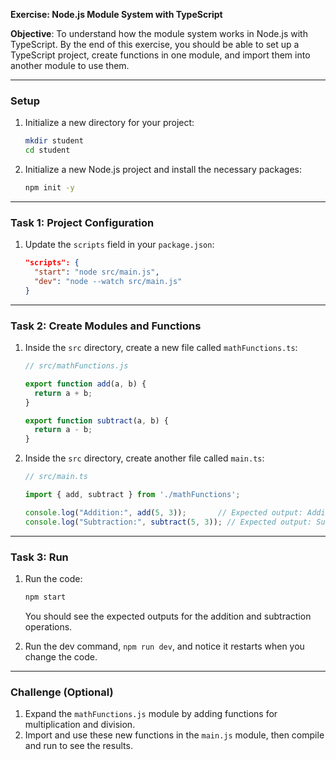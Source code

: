 **Exercise: Node.js Module System with TypeScript**

**Objective**: To understand how the module system works in Node.js with TypeScript. By the end of this exercise, you should be able to set up a TypeScript project, create functions in one module, and import them into another module to use them.

---

### **Setup**

1. Initialize a new directory for your project:
   ```bash
   mkdir student
   cd student
   ```

2. Initialize a new Node.js project and install the necessary packages:
   ```bash
   npm init -y
   ```

---

### **Task 1: Project Configuration**

1. Update the `scripts` field in your `package.json`:

    ```json
    "scripts": {
      "start": "node src/main.js",
      "dev": "node --watch src/main.js"
    }
    ```


---

### **Task 2: Create Modules and Functions**

1. Inside the `src` directory, create a new file called `mathFunctions.ts`:

    ```js
    // src/mathFunctions.js

    export function add(a, b) {
      return a + b;
    }

    export function subtract(a, b) {
      return a - b;
    }
    ```

2. Inside the `src` directory, create another file called `main.ts`:

    ```js
    // src/main.ts

    import { add, subtract } from './mathFunctions';

    console.log("Addition:", add(5, 3));       // Expected output: Addition: 8
    console.log("Subtraction:", subtract(5, 3)); // Expected output: Subtraction: 2
    ```

---

### **Task 3: Run**

1. Run the code:

    ```bash
    npm start
    ```

    You should see the expected outputs for the addition and subtraction operations.

2. Run the dev command, `npm run dev`, and notice it restarts when you change the code.

---

### **Challenge (Optional)**

1. Expand the `mathFunctions.js` module by adding functions for multiplication and division.
2. Import and use these new functions in the `main.js` module, then compile and run to see the results.
